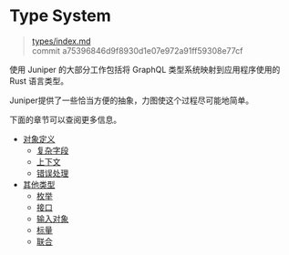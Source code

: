 # Type System

> [types/index.md](https://github.com/graphql-rust/juniper/blob/master/docs/book/content/types/index.md)
> <br />
> commit a75396846d9f8930d1e07e972a91ff59308e77cf

使用 Juniper 的大部分工作包括将 GraphQL 类型系统映射到应用程序使用的 Rust 语言类型。

Juniper提供了一些恰当方便的抽象，力图使这个过程尽可能地简单。

下面的章节可以查阅更多信息。

- [对象定义](objects/defining_objects.md)
  - [复杂字段](objects/complex_fields.md)
  - [上下文](objects/using_contexts.md)
  - [错误处理](objects/error_handling.md)
- [其他类型](other-index.md)
  - [枚举](enums.md)
  - [接口](interfaces.md)
  - [输入对象](input_objects.md)
  - [标量](scalars.md)
  - [联合](unions.md)
